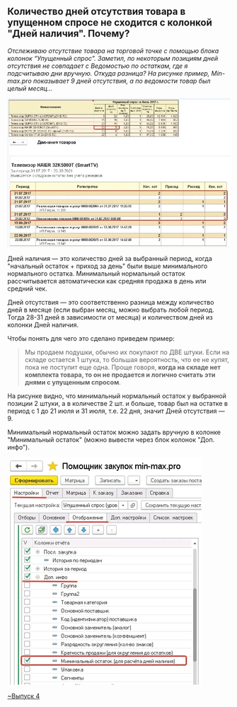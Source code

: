 ## Количество дней отсутствия товара в упущенном спросе не сходится с колонкой "Дней наличия". Почему?

_Отслеживаю отсутствие товара на торговой точке с помощью блока колонок “Упущенный спрос”. Заметил, по некоторым позициям дней отсутствия не совпадает с Ведомостью по остаткам, где я подсчитываю дни вручную. Откуда разница? На рисунке пример, Min-max.pro показывает 9 дней отсутствия, а по ведомости товар был целый месяц..._

![](_attachments/Pasted%20image%2020210823114529.png)

Дней наличия — это количество дней за выбранный период, когда "начальный остаток + приход за день" были выше минимального нормального остатка. Минимальный нормальный остаток рассчитывается автоматически как средняя продажа в день или средний чек.

Дней отсутствия — это соответственно разница между количество дней в месяце (если выбран месяц, можно выбрать любой период. Тогда 28-31 дней в зависимости от месяца) и количеством дней из колонки Дней наличия.

Чтобы понять для чего это сделано приведем пример:

> Мы продаем подушки, обычно их покупают по ДВЕ штуки. Если на складе остается 1 штука, то большая вероятность, что ее не купят, пока не поступит еще одна. Проще говоря, **когда на складе нет комплекта товара, то он не продается и логично считать эти днями с упущенным спросом**. 

На рисунке видно, что минимальный нормальный остаток у выбранной позиции 2 штуки, а в количестве 2 шт. и больше, товар был на остатке в период с 1 до 21 июля и 31 июля, т.е. 22 дня, значит Дней отсутствия — 9.

Минимальный нормальный остаток можно задать вручную в колонке "Минимальный остаток" (можно вывести через блок колонок "Доп. инфо").

![](_attachments/Минимальный%20остаток%20для%20расчёта%20дней%20наличия%2020210823114539.png)

[~Выпуск 4](~Выпуск%204.md)